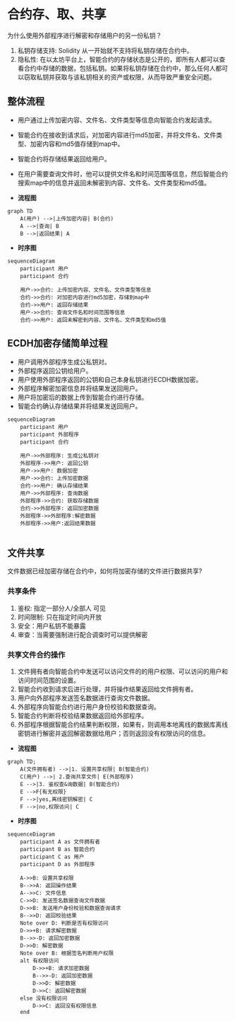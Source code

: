 # 合约存、取、共享

为什么使用外部程序进行解密和存储用户的另一份私钥？

1. 私钥存储支持: Solidity 从一开始就不支持将私钥存储在合约中。
2. 隐私性: 在以太坊平台上，智能合约的存储状态是公开的，即所有人都可以查看合约中存储的数据，包括私钥。如果将私钥存储在合约中，那么任何人都可以窃取私钥并获取与该私钥相关的资产或权限，从而导致严重安全问题。

## 整体流程

- 用户通过上传加密内容、文件名、文件类型等信息向智能合约发起请求。
- 智能合约在接收到请求后，对加密内容进行md5加密，并将文件名、文件类型、加密内容和md5值存储到map中。
- 智能合约将存储结果返回给用户。
- 在用户需要查询文件时，他可以提供文件名和时间范围等信息，然后智能合约搜索map中的信息并返回未解密到内容、文件名、文件类型和md5值。

- **流程图**

```mermaid
graph TD
    A(用户) -->|上传加密内容| B(合约)
    A -->|查询| B
    B -->|返回结果| A
```

- **时序图**

```mermaid
sequenceDiagram
    participant 用户
    participant 合约

    用户->>合约: 上传加密内容、文件名、文件类型等信息
    合约->>合约: 对加密内容进行md5加密，存储到map中
    合约->>用户: 返回存储结果
    用户->>合约: 查询文件名和时间范围等信息
    合约->>用户: 返回未解密到内容、文件名、文件类型和md5值

```

## ECDH加密存储简单过程

- 用户调用外部程序生成公私钥对。
- 外部程序返回公钥给用户。
- 用户使用外部程序返回的公钥和自己本身私钥进行ECDH数据加密。
- 外部程序解密加密信息并将结果发送回用户。
- 用户将加密后的数据上传到智能合约进行存储。
- 智能合约确认存储结果并将结果发送回用户。

```mermaid
sequenceDiagram
    participant 用户
    participant 外部程序
    participant 合约

    用户->>外部程序: 生成公私钥对
    外部程序->>用户: 返回公钥
    用户->>用户: 数据加密
    用户->>合约: 上传加密数据
    合约->>用户: 确认存储结果
    用户->>外部程序: 查询数据
    外部程序->>合约: 获取存储数据
    合约->>外部程序: 返回加密数据
    外部程序->>外部程序:解密数据
    外部程序->>用户:返回结果数据
   
```

## 文件共享

文件数据已经加密存储在合约中，如何将加密存储的文件进行数据共享?

### 共享条件

1. 鉴权: 指定一部分人/全部人 可见
2. 时间限制: 只在指定时间内开放
3. 安全：用户私钥不能暴露
4. 审查：当需要强制进行配合调查时可以提供解密

### 共享文件合约操作

1. 文件拥有者向智能合约中发送可以访问文件的的用户权限、可以访问的用户和访问时间范围的设置。
2. 智能合约收到请求后进行处理，并将操作结果返回给文件拥有者。
3. 用户向外部程序发送签名数据进行查询文件数据。
4. 外部程序向智能合约进行用户身份校验和数据查询。
5. 智能合约判断将校验结果数据返回给外部程序。
6. 外部程序根据智能合约结果判断权限，如果有，则调用本地离线的数据库离线密钥进行解密并返回解密数据给用户；否则返回没有权限访问的信息。

- **流程图**

```mermaid
graph TD;
    A(文件拥有者) -->|1. 设置共享权限| B(智能合约)
    C(用户) -->| 2.查询共享文件| E(外部程序)
    E -->|3. 鉴权查&询数据| B(智能合约)
    E -->F{有无权限}
    F -->|yes,离线密钥解密| C
    F -->|no,权限访问| C

```

- **时序图**

```mermaid
sequenceDiagram
    participant A as 文件拥有者
    participant B as 智能合约
    participant C as 用户
    participant D as 外部程序

    A->>B: 设置共享权限
    B-->>A: 返回操作结果
    A-->>C: 文件信息
    C->>D: 发送签名数据查询文件数据
    D->>B: 发送用户身份校验和数据查询请求
    B-->>D: 返回校验结果
    Note over D: 判断是否有权限访问
    D->>+B: 请求解密数据
    B-->>-D: 返回加密数据
    D->>D: 解密数据
    Note over B: 根据签名判断用户权限
    alt 有权限访问
        D->>+B: 请求加密数据
        B-->>-D: 返回加密数据
        D->>D: 解密数据
        D->>C: 返回解密数据
    else 没有权限访问
        D->>C: 返回没有权限信息
    end

```
